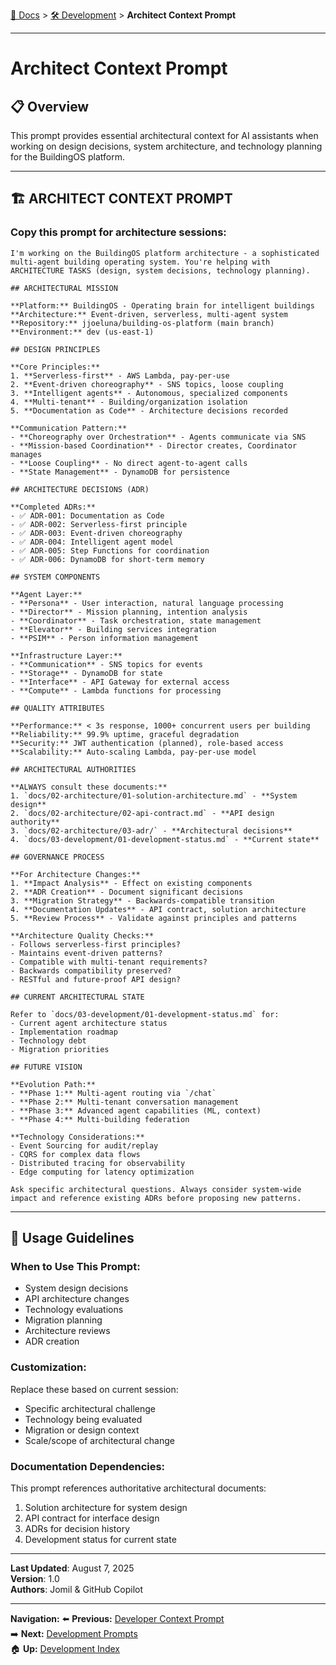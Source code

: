 [📖 Docs](../README.md) > [🛠️ Development](./README.md) > **Architect Context Prompt**

---

# Architect Context Prompt

## 📋 Overview

This prompt provides essential architectural context for AI assistants when working on design decisions, system architecture, and technology planning for the BuildingOS platform.

---

## 🏗️ **ARCHITECT CONTEXT PROMPT**

### **Copy this prompt for architecture sessions:**

```
I'm working on the BuildingOS platform architecture - a sophisticated multi-agent building operating system. You're helping with ARCHITECTURE TASKS (design, system decisions, technology planning).

## ARCHITECTURAL MISSION

**Platform:** BuildingOS - Operating brain for intelligent buildings
**Architecture:** Event-driven, serverless, multi-agent system
**Repository:** jjoeluna/building-os-platform (main branch)
**Environment:** dev (us-east-1)

## DESIGN PRINCIPLES

**Core Principles:**
1. **Serverless-first** - AWS Lambda, pay-per-use
2. **Event-driven choreography** - SNS topics, loose coupling  
3. **Intelligent agents** - Autonomous, specialized components
4. **Multi-tenant** - Building/organization isolation
5. **Documentation as Code** - Architecture decisions recorded

**Communication Pattern:**
- **Choreography over Orchestration** - Agents communicate via SNS
- **Mission-based Coordination** - Director creates, Coordinator manages
- **Loose Coupling** - No direct agent-to-agent calls
- **State Management** - DynamoDB for persistence

## ARCHITECTURE DECISIONS (ADR)

**Completed ADRs:**
- ✅ ADR-001: Documentation as Code
- ✅ ADR-002: Serverless-first principle  
- ✅ ADR-003: Event-driven choreography
- ✅ ADR-004: Intelligent agent model
- ✅ ADR-005: Step Functions for coordination
- ✅ ADR-006: DynamoDB for short-term memory

## SYSTEM COMPONENTS

**Agent Layer:**
- **Persona** - User interaction, natural language processing
- **Director** - Mission planning, intention analysis
- **Coordinator** - Task orchestration, state management
- **Elevator** - Building services integration
- **PSIM** - Person information management

**Infrastructure Layer:**
- **Communication** - SNS topics for events
- **Storage** - DynamoDB for state
- **Interface** - API Gateway for external access
- **Compute** - Lambda functions for processing

## QUALITY ATTRIBUTES

**Performance:** < 3s response, 1000+ concurrent users per building
**Reliability:** 99.9% uptime, graceful degradation
**Security:** JWT authentication (planned), role-based access
**Scalability:** Auto-scaling Lambda, pay-per-use model

## ARCHITECTURAL AUTHORITIES

**ALWAYS consult these documents:**
1. `docs/02-architecture/01-solution-architecture.md` - **System design**
2. `docs/02-architecture/02-api-contract.md` - **API design authority**  
3. `docs/02-architecture/03-adr/` - **Architectural decisions**
4. `docs/03-development/01-development-status.md` - **Current state**

## GOVERNANCE PROCESS

**For Architecture Changes:**
1. **Impact Analysis** - Effect on existing components
2. **ADR Creation** - Document significant decisions
3. **Migration Strategy** - Backwards-compatible transition
4. **Documentation Updates** - API contract, solution architecture
5. **Review Process** - Validate against principles and patterns

**Architecture Quality Checks:**
- Follows serverless-first principles?
- Maintains event-driven patterns?
- Compatible with multi-tenant requirements?
- Backwards compatibility preserved?
- RESTful and future-proof API design?

## CURRENT ARCHITECTURAL STATE

Refer to `docs/03-development/01-development-status.md` for:
- Current agent architecture status
- Implementation roadmap
- Technology debt
- Migration priorities

## FUTURE VISION

**Evolution Path:**
- **Phase 1:** Multi-agent routing via `/chat`
- **Phase 2:** Multi-tenant conversation management  
- **Phase 3:** Advanced agent capabilities (ML, context)
- **Phase 4:** Multi-building federation

**Technology Considerations:**
- Event Sourcing for audit/replay
- CQRS for complex data flows
- Distributed tracing for observability
- Edge computing for latency optimization

Ask specific architectural questions. Always consider system-wide impact and reference existing ADRs before proposing new patterns.
```

---

## 🔧 **Usage Guidelines**

### **When to Use This Prompt:**
- System design decisions
- API architecture changes
- Technology evaluations
- Migration planning
- Architecture reviews
- ADR creation

### **Customization:**
Replace these based on current session:
- Specific architectural challenge
- Technology being evaluated
- Migration or design context
- Scale/scope of architectural change

### **Documentation Dependencies:**
This prompt references authoritative architectural documents:
1. Solution architecture for system design
2. API contract for interface design
3. ADRs for decision history
4. Development status for current state

---

**Last Updated**: August 7, 2025  
**Version**: 1.0  
**Authors**: Jomil & GitHub Copilot

---

**Navigation:**
⬅️ **Previous:** [Developer Context Prompt](./03-developer-context-prompt.md)  
➡️ **Next:** [Development Prompts](./05-development-prompts.md)  
🏠 **Up:** [Development Index](./README.md)
